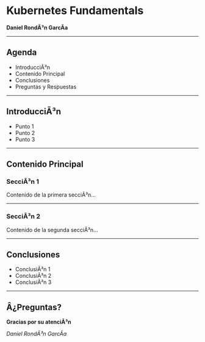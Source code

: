 ﻿---
marp: true
theme: marp-viu
paginate: true
header: 'Kubernetes Fundamentals'
footer: 'Daniel RondÃ³n GarcÃ­a'
---

# Kubernetes Fundamentals

**Daniel RondÃ³n GarcÃ­a**

---

## Agenda

- IntroducciÃ³n
- Contenido Principal
- Conclusiones
- Preguntas y Respuestas

---

## IntroducciÃ³n

- Punto 1
- Punto 2
- Punto 3

---

## Contenido Principal

### SecciÃ³n 1

Contenido de la primera secciÃ³n...

---

### SecciÃ³n 2

Contenido de la segunda secciÃ³n...

---

## Conclusiones

- ConclusiÃ³n 1
- ConclusiÃ³n 2
- ConclusiÃ³n 3

---

## Â¿Preguntas?

**Gracias por su atenciÃ³n**

*Daniel RondÃ³n GarcÃ­a*

